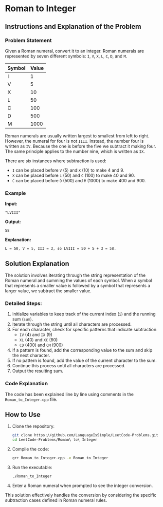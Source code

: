 # Roman to Integer

## Instructions and Explanation of the Problem

### Problem Statement

Given a Roman numeral, convert it to an integer. Roman numerals are represented by seven different symbols: `I`, `V`, `X`, `L`, `C`, `D`, and `M`.

| Symbol | Value |
|--------|-------|
| I      | 1     |
| V      | 5     |
| X      | 10    |
| L      | 50    |
| C      | 100   |
| D      | 500   |
| M      | 1000  |

Roman numerals are usually written largest to smallest from left to right. However, the numeral for four is not `IIII`. Instead, the number four is written as `IV`. Because the one is before the five we subtract it making four. The same principle applies to the number nine, which is written as `IX`. 

There are six instances where subtraction is used:
- `I` can be placed before `V` (5) and `X` (10) to make 4 and 9.
- `X` can be placed before `L` (50) and `C` (100) to make 40 and 90.
- `C` can be placed before `D` (500) and `M` (1000) to make 400 and 900.

### Example

**Input:**
```
"LVIII"
```

**Output:**
```
58
```

**Explanation:**
```
L = 50, V = 5, III = 3, so LVIII = 50 + 5 + 3 = 58.
```

## Solution Explanation

The solution involves iterating through the string representation of the Roman numeral and summing the values of each symbol. When a symbol that represents a smaller value is followed by a symbol that represents a larger value, we subtract the smaller value.

### Detailed Steps:

1. Initialize variables to keep track of the current index (`i`) and the running sum (`sum`).
2. Iterate through the string until all characters are processed.
3. For each character, check for specific patterns that indicate subtraction:
    - `IV` (4) and `IX` (9)
    - `XL` (40) and `XC` (90)
    - `CD` (400) and `CM` (900)
4. If a pattern is found, add the corresponding value to the sum and skip the next character.
5. If no pattern is found, add the value of the current character to the sum.
6. Continue this process until all characters are processed.
7. Output the resulting sum.

### Code Explanation

The code has been explained line by line using comments in the `Roman_to_Integer.cpp` file.

## How to Use

1. Clone the repository:
    ```bash
    git clone https://github.com/LanguageIsSimple/LeetCode-Problems.git
    cd LeetCode-Problems/Roman\ to\ Integer
    ```
2. Compile the code:
    ```bash
    g++ Roman_to_Integer.cpp -o Roman_to_Integer
    ```
3. Run the executable:
    ```bash
    ./Roman_to_Integer
    ```
4. Enter a Roman numeral when prompted to see the integer conversion.

This solution effectively handles the conversion by considering the specific subtraction cases defined in Roman numeral rules.
